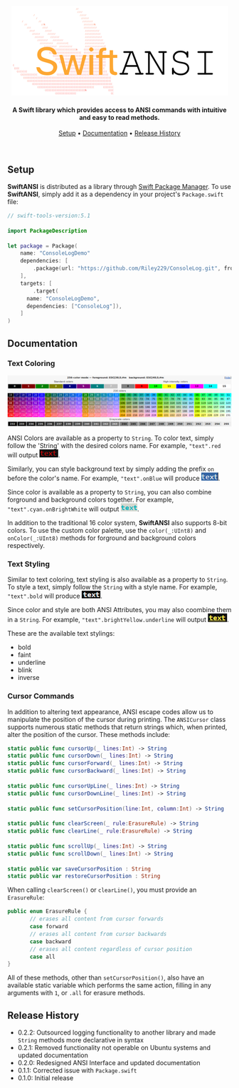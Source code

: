 <p align="center">
  <img src="https://github.com/Riley229/ConsoleLog/blob/master/Images/SwiftANSILogo.png">
</p>

<h4 align="center">
  A Swift library which provides access to ANSI commands with intuitive and easy to read methods.
  <br>
</h4>

<p align="center">
   <a href="#setup">Setup</a> •
   <a href="#documentation">Documentation</a> •
   <a href="#release-history">Release History</a>
</p>

<br>

## Setup

**SwiftANSI** is distributed as a library through [Swift Package Manager](https://swift.org/package-manager/).  To use **SwiftANSI**, simply add it as a dependency in your project's `Package.swift` file:

```swift
// swift-tools-version:5.1

import PackageDescription

let package = Package(
    name: "ConsoleLogDemo"
    dependencies: [
        .package(url: "https://github.com/Riley229/ConsoleLog.git", from: "0.2.2")
    ],
    targets: [
        .target(
	  name: "ConsoleLogDemo",
	  dependencies: ["ConsoleLog"]),
    ]
)
```

## Documentation

### Text Coloring

<p align="center">
  <img src="https://github.com/Riley229/ConsoleLog/blob/master/Images/ANSIColors.png">
</p>

ANSI Colors are available as a property to `String`.  To color text, simply follow the 'String' with the desired colors name.  For example, `"text".red` will output ![ANSI Colors Example 1](Images/ANSIColorsExample1.png).

Similarly, you can style background text by simply adding the prefix `on` before the color's name.  For example, `"text".onBlue` will produce ![ANSI Colors Example 2](Images/ANSIColorsExample2.png).

Since color is available as a property to `String`, you can also combine forground and background colors together.  For example, `"text".cyan.onBrightWhite` will output ![ANSI Colors Example 3](Images/ANSIColorsExample3.png).

In addition to the traditional 16 color system, **SwiftANSI** also supports 8-bit colors.  To use the custom color palette, use the `color(_:UInt8)` and `onColor(_:UInt8)` methods for forground and background colors respectively.

### Text Styling

Similar to text coloring, text styling is also available as a property to `String`.  To style a text, simply follow the `String` with a style name.  For example, `"text".bold` will produce ![ANSI Style Example 1](Images/ANSIStyleExample1.png).

Since color and style are both ANSI Attributes, you may also coombine them in a `String`.  For example, `"text".brightYellow.underline` will output ![ANSI Style Example 2](Images/ANSIStyleExample2.png).

These are the available text stylings:

- bold
- faint
- underline
- blink
- inverse

### Cursor Commands

In addition to altering text appearance, ANSI escape codes allow us to manipulate the position of the cursor during printing.  The `ANSICursor` class supports numerous static methods that return strings which, when printed, alter the position of the cursor.  These methods include:

```swift
static public func cursorUp(_ lines:Int) -> String
static public func cursorDown(_ lines:Int) -> String
static public func cursorForward(_ lines:Int) -> String
static public func cursorBackward(_ lines:Int) -> String

static public func cursorUpLine(_ lines:Int) -> String
static public func cursorDownLine(_ lines:Int) -> String

static public func setCursorPosition(line:Int, column:Int) -> String

static public func clearScreen(_ rule:ErasureRule) -> String
static public func clearLine(_ rule:ErasureRule) -> String

static public func scrollUp(_ lines:Int) -> String
static public func scrollDown(_ lines:Int) -> String

static public var saveCursorPosition : String
static public var restoreCursorPosition : String
```

When calling `clearScreen()` or `clearLine()`, you must provide an `ErasureRule`:

```swift
public enum ErasureRule {
       // erases all content from cursor forwards
       case forward
       // erases all content from cursor backwards
       case backward
       // erases all content regardless of cursor position
       case all
}
```

All of these methods, other than `setCursorPosition()`, also have an available static variable which performs the same action, filling in any arguments with `1`, or `.all` for erasure methods.

## Release History

- 0.2.2: Outsourced logging functionality to another library and made `String` methods more declarative in syntax
- 0.2.1: Removed functionality not operable on Ubuntu systems and updated documentation
- 0.2.0: Redesigned ANSI Interface and updated documentation
- 0.1.1: Corrected issue with `Package.swift`
- 0.1.0: Initial release
